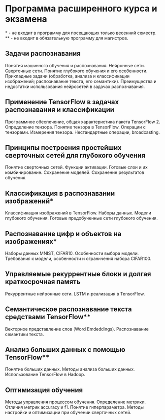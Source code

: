 # Программа расширенного курса и экзамена
\* - не входит в программу для посещающих только весенний семестр.
\*\* - не входит в обязательную программу для магистров.

## Задачи распознавания
Понятия машинного обучения и распознавания.
Нейронные сети. Сверточные сети. Понятие глубокого обучения и его особенности.
Прикладные задачи (обработка, анализа и классификации изображений; распознавание текста, его семантики).
Преимущества и недостатки использования нейросетей в задачах распознавания.

## Применение TensorFlow в задачах распознавания и классификации
Программное обеспечение, общая характеристика пакета TensorFlow 2.
Определение тензора. Понятие тензора в TensorFlow. Операции с тензорами. Измерения тензора. Нестандартные операции, broadcasting.

## Принципы построения простейших сверточных сетей для глубокого обучения
Понятие сверточных сетей. Функции активации. Готовые слои и их комбинирование. Сохранение моделей. Сохранение результатов обучения.

## Классификация в распознавании изображений*
Классификация изображений в TensorFlow. Наборы данных. Модели глубокого обучения. Готовые предобученные сети глубокого обучения.

## Распознавание цифр и объектов на изображениях*
Наборы данных MNIST, CIFAR10. Особенности выбора модели. Требования к модели, особенности и ограничения набора CIFAR100.

## Управляемые рекуррентные блоки и долгая краткосрочная память
Рекуррентные нейронные сети. LSTM и реализация в TensorFlow.

## Семантическое распознавание текста средствами TensorFlow**
Векторное представление слов (Word Emdeddings). Распознавание семантики текста.

## Анализ больших данных с помощью TensorFlow**
Понятие больших данных. Методы анализа больших данных. Использование TensorFlow в Hadoop.

## Оптимизация обучения
Методы управления процессом обучения.
Определение метрики. Отличия метрик accuracy и f1.
Понятие гиперпараметра.
Методы настройки и оптимизации при обучении сверточных сетей.
